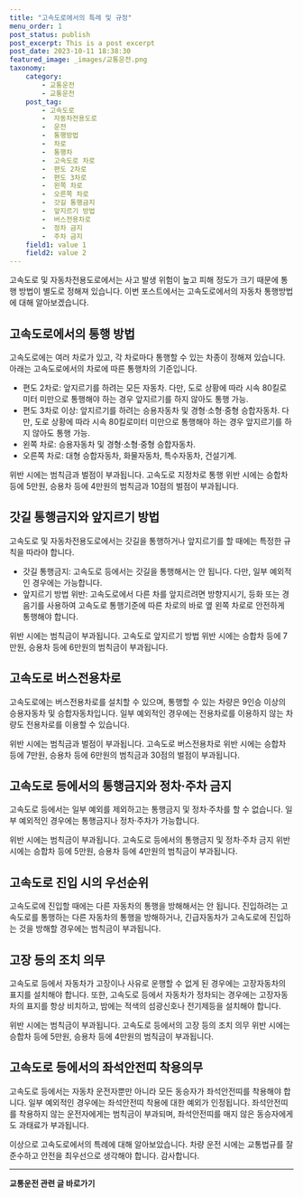 ```yaml
---
title: "고속도로에서의 특례 및 규정"
menu_order: 1
post_status: publish
post_excerpt: This is a post excerpt
post_date: 2023-10-11 18:38:30
featured_image: _images/교통운전.png
taxonomy:
    category:
        - 교통운전
        - 교통운전
    post_tag:
        - 고속도로
        -  자동차전용도로
        -  운전
        -  통행방법
        -  차로
        -  통행차
        -  고속도로 차로
        -  편도 2차로
        -  편도 3차로
        -  왼쪽 차로
        -  오른쪽 차로
        -  갓길 통행금지
        -  앞지르기 방법
        -  버스전용차로
        -  정차 금지
        -  주차 금지
    field1: value 1
    field2: value 2
---
```



고속도로 및 자동차전용도로에서는 사고 발생 위험이 높고 피해 정도가 크기 때문에 통행 방법이 별도로 정해져 있습니다. 이번 포스트에서는 고속도로에서의 자동차 통행방법에 대해 알아보겠습니다.

## 고속도로에서의 통행 방법

고속도로에는 여러 차로가 있고, 각 차로마다 통행할 수 있는 차종이 정해져 있습니다. 아래는 고속도로에서의 차로에 따른 통행차의 기준입니다.

- 편도 2차로: 앞지르기를 하려는 모든 자동차. 다만, 도로 상황에 따라 시속 80킬로미터 미만으로 통행해야 하는 경우 앞지르기를 하지 않아도 통행 가능.
- 편도 3차로 이상: 앞지르기를 하려는 승용자동차 및 경형·소형·중형 승합자동차. 다만, 도로 상황에 따라 시속 80킬로미터 미만으로 통행해야 하는 경우 앞지르기를 하지 않아도 통행 가능.
- 왼쪽 차로: 승용자동차 및 경형·소형·중형 승합자동차.
- 오른쪽 차로: 대형 승합자동차, 화물자동차, 특수자동차, 건설기계.

위반 시에는 범칙금과 벌점이 부과됩니다. 고속도로 지정차로 통행 위반 시에는 승합차 등에 5만원, 승용차 등에 4만원의 범칙금과 10점의 벌점이 부과됩니다.

## 갓길 통행금지와 앞지르기 방법

고속도로 및 자동차전용도로에서는 갓길을 통행하거나 앞지르기를 할 때에는 특정한 규칙을 따라야 합니다.

- 갓길 통행금지: 고속도로 등에서는 갓길을 통행해서는 안 됩니다. 다만, 일부 예외적인 경우에는 가능합니다.
- 앞지르기 방법 위반: 고속도로에서 다른 차를 앞지르려면 방향지시기, 등화 또는 경음기를 사용하여 고속도로 통행기준에 따른 차로의 바로 옆 왼쪽 차로로 안전하게 통행해야 합니다.

위반 시에는 범칙금이 부과됩니다. 고속도로 앞지르기 방법 위반 시에는 승합차 등에 7만원, 승용차 등에 6만원의 범칙금이 부과됩니다.

## 고속도로 버스전용차로

고속도로에는 버스전용차로를 설치할 수 있으며, 통행할 수 있는 차량은 9인승 이상의 승용자동차 및 승합자동차입니다. 일부 예외적인 경우에는 전용차로를 이용하지 않는 차량도 전용차로를 이용할 수 있습니다.

위반 시에는 범칙금과 벌점이 부과됩니다. 고속도로 버스전용차로 위반 시에는 승합차 등에 7만원, 승용차 등에 6만원의 범칙금과 30점의 벌점이 부과됩니다.

## 고속도로 등에서의 통행금지와 정차·주차 금지

고속도로 등에서는 일부 예외를 제외하고는 통행금지 및 정차·주차를 할 수 없습니다. 일부 예외적인 경우에는 통행금지나 정차·주차가 가능합니다.

위반 시에는 범칙금이 부과됩니다. 고속도로 등에서의 통행금지 및 정차·주차 금지 위반 시에는 승합차 등에 5만원, 승용차 등에 4만원의 범칙금이 부과됩니다.

## 고속도로 진입 시의 우선순위

고속도로에 진입할 때에는 다른 자동차의 통행을 방해해서는 안 됩니다. 진입하려는 고속도로를 통행하는 다른 자동차의 통행을 방해하거나, 긴급자동차가 고속도로에 진입하는 것을 방해할 경우에는 범칙금이 부과됩니다.

## 고장 등의 조치 의무

고속도로 등에서 자동차가 고장이나 사유로 운행할 수 없게 된 경우에는 고장자동차의 표지를 설치해야 합니다. 또한, 고속도로 등에서 자동차가 정차되는 경우에는 고장자동차의 표지를 항상 비치하고, 밤에는 적색의 섬광신호나 전기제등을 설치해야 합니다.

위반 시에는 범칙금이 부과됩니다. 고속도로 등에서의 고장 등의 조치 의무 위반 시에는 승합차 등에 5만원, 승용차 등에 4만원의 범칙금이 부과됩니다.

## 고속도로 등에서의 좌석안전띠 착용의무

고속도로 등에서는 자동차 운전자뿐만 아니라 모든 동승자가 좌석안전띠를 착용해야 합니다. 일부 예외적인 경우에는 좌석안전띠 착용에 대한 예외가 인정됩니다. 좌석안전띠를 착용하지 않는 운전자에게는 범칙금이 부과되며, 좌석안전띠를 매지 않은 동승자에게도 과태료가 부과됩니다.

이상으로 고속도로에서의 특례에 대해 알아보았습니다. 차량 운전 시에는 교통법규를 잘 준수하고 안전을 최우선으로 생각해야 합니다. 감사합니다.



<!-- wp:separator -->
<hr class="wp-block-separator has-alpha-channel-opacity"/>
<!-- /wp:separator -->

<!-- wp:group {"backgroundColor":"base","layout":{"type":"constrained"}} -->
<div class="wp-block-group has-base-background-color has-background"><!-- wp:paragraph {"align":"center","fontSize":"large"} -->
<p class="has-text-align-center has-large-font-size"><strong>교통운전 관련 글 바로가기</strong></p>
<!-- /wp:paragraph -->


<!-- wp:latest-posts
{"categories":[{"id":1440,"count":19,"description":"","link":"https://uknowlaw.com/category/%ea%b5%90%ed%86%b5%ec%9a%b4%ec%a0%84/","name":"교통운전","slug":"교통운전","taxonomy":"category","parent":0,"meta":[],"_links":{"self":[{"href":"https://uknowlaw.com/wp-json/wp/v2/categories/1440"}],"collection":[{"href":"https://uknowlaw.com/wp-json/wp/v2/categories"}],"about":[{"href":"https://uknowlaw.com/wp-json/wp/v2/taxonomies/category"}],"wp:post_type":[{"href":"https://uknowlaw.com/wp-json/wp/v2/posts?categories=1440"}],"curies":[{"name":"wp","href":"https://api.w.org/{rel}","templated":true}]}}],"postsToShow":100,"excerptLength":28,"postLayout":"grid","columns":2,"featuredImageAlign":"left","featuredImageSizeSlug":"large","fontSize":"medium"} /--></div>
<!-- /wp:group -->